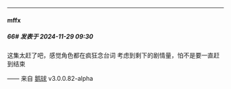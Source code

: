 ﻿
*****

####  mffx  
##### 66#       发表于 2024-11-29 09:30

这集太赶了吧，感觉角色都在疯狂念台词
考虑到剩下的剧情量，怕不是要一直赶到结束

—— 来自 [鹅球](https://www.pgyer.com/xfPejhuq) v3.0.0.82-alpha

